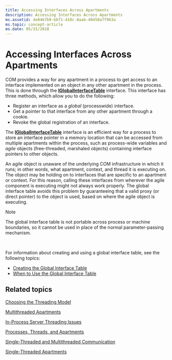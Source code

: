 ```yaml
---
title: Accessing Interfaces Across Apartments
description: Accessing Interfaces Across Apartments
ms.assetid: 4e0467b9-bbf1-410c-8aab-40450a7f963a
ms.topic: concept-article
ms.date: 05/31/2018
---
```


# Accessing Interfaces Across Apartments

COM provides a way for any apartment in a process to get access to an interface implemented on an object in any other apartment in the process. This is done through the [**IGlobalInterfaceTable**](/windows/desktop/api/ObjIdl/nn-objidl-iglobalinterfacetable) interface. This interface has three methods, which allow you to do the following:

-   Register an interface as a *global* (processwide) interface.
-   Get a pointer to that interface from any other apartment through a cookie.
-   Revoke the global registration of an interface.

The [**IGlobalInterfaceTable**](/windows/desktop/api/ObjIdl/nn-objidl-iglobalinterfacetable) interface is an efficient way for a process to store an interface pointer in a memory location that can be accessed from multiple apartments within the process, such as process-wide variables and *agile* objects (free-threaded, marshaled objects) containing interface pointers to other objects.

An agile object is unaware of the underlying COM infrastructure in which it runs; in other words, what apartment, context, and thread it is executing on. The object may be holding on to interfaces that are specific to an apartment or context. For this reason, calling these interfaces from wherever the agile component is executing might not always work properly. The global interface table avoids this problem by guaranteeing that a valid proxy (or direct pointer) to the object is used, based on where the agile object is executing.

> [!Note]  
> The global interface table is not portable across process or machine boundaries, so it cannot be used in place of the normal parameter-passing mechanism.

 

For information about creating and using a global interface table, see the following topics:

-   [Creating the Global Interface Table](creating-the-global-interface-table.md)
-   [When to Use the Global Interface Table](when-to-use-the-global-interface-table.md)

## Related topics

<dl> <dt>

[Choosing the Threading Model](choosing-the-threading-model.md)
</dt> <dt>

[Multithreaded Apartments](multithreaded-apartments.md)
</dt> <dt>

[In-Process Server Threading Issues](in-process-server-threading-issues.md)
</dt> <dt>

[Processes, Threads, and Apartments](processes--threads--and-apartments.md)
</dt> <dt>

[Single-Threaded and Multithreaded Communication](single-threaded-and-multithreaded-communication.md)
</dt> <dt>

[Single-Threaded Apartments](single-threaded-apartments.md)
</dt> </dl>

 

 




